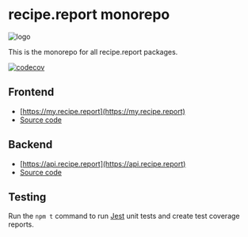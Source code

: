 # recipe.report monorepo  

![logo](https://user-images.githubusercontent.com/2879801/154334825-d5c4873c-0f43-42a7-a5a8-74a1d38163d3.svg)  

This is the monorepo for all recipe.report packages.  

[![codecov](https://codecov.io/gh/unblinking/recipe-report/branch/main/graph/badge.svg?token=ARrGqDcKhD)](https://codecov.io/gh/unblinking/recipe-report)  

## Frontend  

- [https://my.recipe.report](https://my.recipe.report)  
- [Source code](https://github.com/unblinking/recipe-report/tree/main/packages/web)  

## Backend  

- [https://api.recipe.report](https://api.recipe.report)  
- [Source code](https://github.com/unblinking/recipe-report/tree/main/packages/api)  

## Testing  

Run the `npm t` command to run [Jest](https://jestjs.io/docs/getting-started) unit tests and create test coverage reports.  
